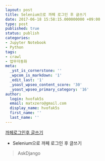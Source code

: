 ```yaml
---
layout: post
title: Selenium으로 까페 로그인 후 글쓰기
date: 2017-06-18 15:58:15.000000000 +09:00
type: post
published: true
status: publish
categories:
- Jupyter Notebook
- Python
tags:
- crawl
- 업무자동화
meta:
  _yst_is_cornerstone: ''
  _wpcom_is_markdown: '1'
  _edit_last: '1'
  _yoast_wpseo_content_score: '30'
  _yoast_wpseo_primary_category: '16'
author:
  login: hvofak5s
  email: matxzero@gmail.com
  display_name: hvofak5s
  first_name: ''
  last_name: ''
---
```

<p><a href="http://programingstudy.s3.amazonaws.com/selenium%EC%9C%BC%EB%A1%9C%2B%EA%B9%8C%ED%8E%98%2B%EA%B8%80%EC%93%B0%EA%B8%B0.html" target="_blank" rel="noopener noreferrer">까페로그인후 글쓰기</a></p>
<ul>
<li>Selenium으로 까페 로그인 후 글쓰기</li>
</ul>
<blockquote><p>
  AskDjango
</p></blockquote>
